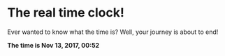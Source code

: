 # The real time clock!

Ever wanted to know what the time is? Well, your journey is about to end!

**The time is Nov 13, 2017, 00:52**